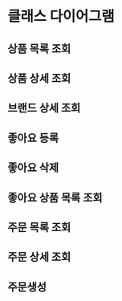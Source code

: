 # 클래스 다이어그램

## 상품 목록 조회

## 상품 상세 조회

## 브랜드 상세 조회

## 좋아요 등록

## 좋아요 삭제

## 좋아요 상품 목록 조회

## 주문 목록 조회

## 주문 상세 조회

## 주문생성